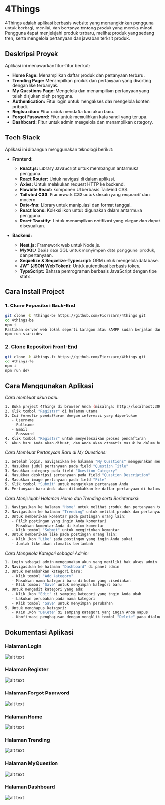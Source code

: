 # 4Things

4Things adalah aplikasi berbasis website yang memungkinkan pengguna untuk berbagi, menilai, dan bertanya tentang produk yang mereka minati. Pengguna dapat menjelajahi produk terbaru, melihat produk yang sedang tren, serta mengelola pertanyaan dan jawaban terkait produk.

## Deskripsi Proyek

Aplikasi ini menawarkan fitur-fitur berikut:

- **Home Page:** Menampilkan daftar produk dan pertanyaan terbaru.
- **Trending Page:** Menampilkan produk dan pertanyaan yang disorting dengan like terbanyak.
- **My Questions Page:** Mengelola dan menampilkan pertanyaan yang telah diajukan oleh pengguna.
- **Authentication:** Fitur login untuk mengakses dan mengelola konten pribadi.
- **Registration:** Fitur untuk mendaftarkan akun baru.
- **Forgot Password:** Fitur untuk memulihkan kata sandi yang terlupa.
- **Dashboard:** Fitur untuk admin mengelola dan menampilkan category.

## Tech Stack

Aplikasi ini dibangun menggunakan teknologi berikut:

- **Frontend:**

  - **React.js:** Library JavaScript untuk membangun antarmuka pengguna.
  - **React Router:** Untuk navigasi di dalam aplikasi.
  - **Axios:** Untuk melakukan request HTTP ke backend.
  - **Flowbite React:** Komponen UI berbasis Tailwind CSS.
  - **Tailwind CSS:** Framework CSS untuk desain yang responsif dan modern.
  - **Date-fns:** Library untuk manipulasi dan format tanggal.
  - **React Icons:** Koleksi ikon untuk digunakan dalam antarmuka pengguna.
  - **React Toastify:** Untuk menampilkan notifikasi yang elegan dan dapat disesuaikan.

- **Backend:**

  - **Nest.js:** Framework web untuk Node.js.
  - **MySQL:** Basis data SQL untuk menyimpan data pengguna, produk, dan pertanyaan.
  - **Sequelize & Sequelize-Typescript:** ORM untuk mengelola database.
  - **JWT (JSON Web Token):** Untuk autentikasi berbasis token.
  - **TypeScript:** Bahasa pemrograman berbasis JavaScript dengan tipe statis.

## Cara Install Project

### 1. Clone Repositori Back-End

```bash
git clone -b 4things-be https://github.com/Fiorezarn/4things.git
cd 4things-be
npm i
Pastikan server web lokal seperti Laragon atau XAMPP sudah berjalan dan terhubung dan buat database dengan nama 4things.
npm run start:dev
```

### 2. Clone Repositori Front-End

```bash
git clone -b 4things-fe https://github.com/Fiorezarn/4things.git
cd 4things-fe
npm i
npm run dev
```

## Cara Menggunakan Aplikasi

_Cara membuat akun baru:_

```bash
1. Buka project 4Things di browser Anda (misalnya: http://localhost:3000)
2. Klik tombol "Register" di halaman utama
3. Isi formulir pendaftaran dengan informasi yang diperlukan:
   - Username
   - Fullname
   - Email
   - Password
4. Klik tombol "Register" untuk menyelesaikan proses pendaftaran
5. Akun baru Anda akan dibuat, dan Anda akan otomatis masuk ke dalam halaman home
```

_Cara Membuat Pertanyaan Baru di My Questions:_

```bash
1. Setelah login, navigasikan ke halaman "My Questions" menggunakan menu navigasi
3. Masukkan judul pertanyaan pada field "Question Title"
3. Masukkan category pada field "Question Category"
4. Masukkan deskripsi pertanyaan pada field "Question Description"
4. Masukkan image pertanyaan pada field "File"
5. Klik tombol "Submit" untuk mengajukan pertanyaan Anda
6. Pertanyaan baru Anda akan ditambahkan ke daftar pertanyaan di halaman "My Questions"
```

_Cara Menjelajahi Halaman Home dan Trending serta Berinteraksi:_

```bash
1. Navigasikan ke halaman "Home" untuk melihat produk dan pertanyaan terbaru
2. Navigasikan ke halaman "Trending" untuk melihat produk dan pertanyaan yang sedang trending berdasarkan jumlah like terbanyak
3. Untuk memberikan komentar pada postingan orang lain:
   - Pilih postingan yang ingin Anda komentari
   - Masukkan komentar Anda di kolom komentar
   - Klik tombol "Submit" untuk mengirimkan komentar
4. Untuk memberikan like pada postingan orang lain:
   - Klik ikon "Like" pada postingan yang ingin Anda sukai
   - Jumlah like akan otomatis bertambah
```

_Cara Mengelola Kategori sebagai Admin:_

```bash
1. Login sebagai admin menggunakan akun yang memiliki hak akses admin
2. Navigasikan ke halaman "Dashboard" di panel admin
3. Untuk menambahkan kategori baru:
   - Klik tombol "Add Category"
   - Masukkan nama kategori baru di kolom yang disediakan
   - Klik tombol "Save" untuk menyimpan kategori baru
4. Untuk mengedit kategori yang ada:
   - Klik ikon "Edit" di samping kategori yang ingin Anda ubah
   - Lakukan perubahan pada nama kategori
   - Klik tombol "Save" untuk menyimpan perubahan
5. Untuk menghapus kategori:
   - Klik ikon "Delete" di samping kategori yang ingin Anda hapus
   - Konfirmasi penghapusan dengan mengklik tombol "Delete" pada dialog konfirmasi
```

## Dokumentasi Aplikasi

### Halaman Login

![alt text](https://github.com/Fiorezarn/4things/blob/main/image/loginpage.png?raw=true)

### Halaman Register

![alt text](https://github.com/Fiorezarn/4things/blob/main/image/registerpage.png?raw=true)

### Halaman Forgot Password

![alt text](https://github.com/Fiorezarn/4things/blob/main/image/forgotpage.png?raw=true)

### Halaman Home

![alt text](https://github.com/Fiorezarn/4things/blob/main/image/homepage.png?raw=true)

### Halaman Trending

![alt text](https://github.com/Fiorezarn/4things/blob/main/image/trendingpage.png?raw=true)

### Halaman MyQuestion

![alt text](https://github.com/Fiorezarn/4things/blob/main/image/questionpage.png?raw=true)

### Halaman Dashboard

![alt text](https://github.com/Fiorezarn/4things/blob/main/image/dashboardpage.png?raw=true)


